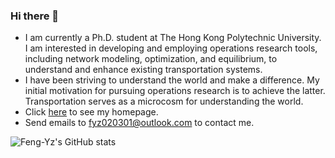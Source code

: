 ### Hi there 👋

- I am currently a Ph.D. student at The Hong Kong Polytechnic University. I am interested in developing and employing operations research tools, including network modeling, optimization, and equilibrium, to understand and enhance existing transportation systems.
- I have been striving to understand the world and make a difference. My initial motivation for pursuing operations research is to achieve the latter. Transportation serves as a microcosm for understanding the world.
- Click [here](https://yuzhenfeng2002.github.io/) to see my homepage. 
- Send emails to fyz020301@outlook.com to contact me.

![Feng-Yz's GitHub stats](https://github-readme-stats.vercel.app/api?username=yuzhenfeng2002)
